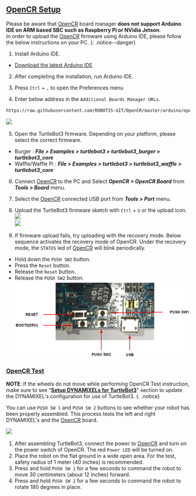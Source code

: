 
## [OpenCR Setup](#opencr-setup)

Please be aware that [OpenCR] board manager **does not support Arduino IDE on ARM based SBC such as Raspberry Pi or NVidia Jetson**.  
In order to upload the [OpenCR] firmware using Arduino IDE, please follow the below instructions on your PC.
{: .notice--danger}

1. Install Arduino IDE.
  - [Download the latest Arduino IDE](https://www.arduino.cc/en/software)

2. After completing the installation, run Arduino IDE.

3. Press `Ctrl` + `,` to open the Preferences menu

4. Enter below address in the `Additional Boards Manager URLs`.  
  ```bash
https://raw.githubusercontent.com/ROBOTIS-GIT/OpenCR/master/arduino/opencr_release/package_opencr_index.json
  ```  
  ![](/assets/images/platform/turtlebot3/preparation/ide1.png)

5. Open the TurtleBot3 firmware. Depending on your platform, please select the correct firmware.
  - Burger : ***File > Examples > turtlebot3 > turtlebot3_burger > turtlebot3_core***
  - Waffle/Waffle Pi : ***File > Examples > turtlebot3 > turtlebot3_waffle > turtlebot3_core***

6. Connect [OpenCR] to the PC and Select ***OpenCR > OpenCR Board*** from ***Tools > Board*** menu.

7. Select the [OpenCR] connected USB port from ***Tools > Port*** menu.

8. Upload the TurtleBot3 firmware sketch with `Ctrl` + `U` or the upload icon.  
  ![](/assets/images/platform/turtlebot3/opencr/o2.png)  
  ![](/assets/images/platform/turtlebot3/opencr/o3.png)

9. If firmware upload fails, try uploading with the recovery mode. Below sequence activates the recovery mode of OpenCR. Under the recovery mode, the `STATUS` led of [OpenCR] will blink periodically.
  - Hold down the `PUSH SW2` button.
  - Press the `Reset` button.
  - Release the `Reset` button.
  - Release the `PUSH SW2` button.
  ![](/assets/images/parts/controller/opencr10/bootloader_19.png)


### [OpenCR Test](#opencr-test)

**NOTE**: If the wheels do not move while performing OpenCR Test instruction, make sure to see "**[Setup DYNAMIXELs for TurtleBot3](/docs/en/platform/turtlebot3/faq/#setup-dynamixels-for-turtlebot3)**" section to update the DYNAMIXEL's configuration for use of TurtleBot3.
{: .notice}

You can use `PUSH SW 1` and `PUSH SW 2` buttons to see whether your robot has been properly assembled. This process tests the left and right DYNAMIXEL's and the [OpenCR] board.

![](/assets/images/platform/turtlebot3/opencr/opencr_models.png)

1. After assembling TurtleBot3, connect the power to [OpenCR] and turn on the power switch of OpenCR. The red `Power LED` will be turned on.
2. Place the robot on the flat ground in a wide open area. For the test, safety radius of 1 meter (40 inches) is recommended.
3. Press and hold `PUSH SW 1` for a few seconds to command the robot to move 30 centimeters (about 12 inches) forward.
4. Press and hold `PUSH SW 2` for a few seconds to command the robot to rotate 180 degrees in place.

[OpenCR]: /docs/en/parts/controller/opencr10/
